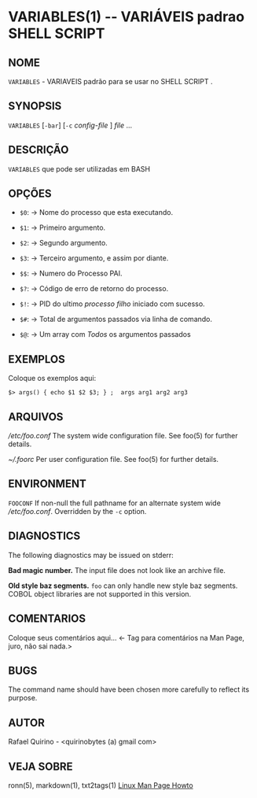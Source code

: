 VARIABLES(1) -- VARIÁVEIS  padrao SHELL SCRIPT
===============================================

NOME
----

`VARIABLES` - VARIAVEIS padrão para se usar no SHELL SCRIPT .

SYNOPSIS
--------

`VARIABLES` [`-bar`] [`-c` *config-file* ] *file* ...

DESCRIÇÃO
---------

`VARIABLES` que pode ser utilizadas em BASH

OPÇÕES
------

* `$0`:  -> Nome do processo que esta executando.
* `$1`:  -> Primeiro argumento.
* `$2`:  -> Segundo argumento.
* `$3`:  -> Terceiro argumento, e assim por diante.


* `$$`:  -> Numero do Processo PAI.
* `$?`:  -> Código de erro de retorno do processo.
* `$!`:  -> PID do ultimo *processo filho* iniciado com sucesso.

* `$#`:  -> Total de argumentos passados via linha de comando.
* `$@`:  -> Um array com *Todos* os argumentos passados

EXEMPLOS
--------

Coloque os exemplos aqui:

   `$> args() { echo $1 $2 $3; } ;  args arg1 arg2 arg3 `


ARQUIVOS
--------


*/etc/foo.conf*
  The system wide configuration file. See foo(5) for further details.

*~/.foorc*
  Per user configuration file. See foo(5) for further details.

ENVIRONMENT
-----------

`FOOCONF`
  If non-null the full pathname for an alternate system wide */etc/foo.conf*.
  Overridden by the `-c` option.

DIAGNOSTICS
-----------

The following diagnostics may be issued on stderr:

**Bad magic number.**
  The input file does not look like an archive file.

**Old style baz segments.**
  `foo` can only handle new style baz segments. COBOL object libraries are not
  supported in this version.

COMENTARIOS
-----------

Coloque seus comentários aqui...
<- Tag para comentários na Man Page, juro, não sai nada.>

BUGS
----

The command name should have been chosen more carefully to reflect its
purpose.

AUTOR
-----

Rafael Quirino - <quirinobytes (a) gmail com>

VEJA SOBRE
----------

ronn(5), markdown(1), txt2tags(1) [Linux Man Page Howto](
http://www.schweikhardt.net/man_page_howto.html)
